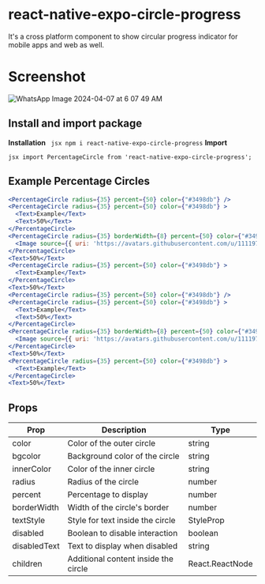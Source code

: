 # react-native-expo-circle-progress

It's a cross platform component to show circular progress indicator for mobile apps and web as well.

# Screenshot


![WhatsApp Image 2024-04-07 at 6 07 49 AM](https://github.com/imranAfzal43A/react-native-circle-progress/assets/111197710/c48e3823-2143-444c-b77f-4e47a0403f01)

## Install and import package

**Installation**
``` jsx npm i react-native-expo-circle-progress```
**Import**

```jsx import PercentageCircle from 'react-native-expo-circle-progress'; ```

## Example Percentage Circles

```jsx
<PercentageCircle radius={35} percent={50} color={"#3498db"} />
<PercentageCircle radius={35} percent={50} color={"#3498db"} >
  <Text>Example</Text>
  <Text>50%</Text>
</PercentageCircle>
<PercentageCircle radius={35} borderWidth={8} percent={50} color={"#3498db"} >
  <Image source={{ uri: 'https://avatars.githubusercontent.com/u/111197710?v=4' }} style={{ width: 100, height: 100 }} resizeMode='cover' />
</PercentageCircle>
<Text>50%</Text>
<PercentageCircle radius={35} percent={50} color={"#3498db"} >
  <Text>Example</Text>
</PercentageCircle>
<Text>50%</Text>
<PercentageCircle radius={35} percent={50} color={"#3498db"} />
<PercentageCircle radius={35} percent={50} color={"#3498db"} >
  <Text>Example</Text>
  <Text>50%</Text>
</PercentageCircle>
<PercentageCircle radius={35} borderWidth={8} percent={50} color={"#3498db"} >
  <Image source={{ uri: 'https://avatars.githubusercontent.com/u/111197710?v=4' }} style={{ width: 100, height: 100 }} resizeMode='cover' />
</PercentageCircle>
<Text>50%</Text>
<PercentageCircle radius={35} percent={50} color={"#3498db"} >
  <Text>Example</Text>
</PercentageCircle>
<Text>50%</Text>
```

## Props

| Prop          | Description                          | Type      |
|---------------|--------------------------------------|-----------|
| color         | Color of the outer circle            | string    |
| bgcolor       | Background color of the circle       | string    |
| innerColor    | Color of the inner circle            | string    |
| radius        | Radius of the circle                 | number    |
| percent       | Percentage to display                | number    |
| borderWidth   | Width of the circle's border         | number    |
| textStyle     | Style for text inside the circle     | StyleProp<TextStyle> |
| disabled      | Boolean to disable interaction       | boolean   |
| disabledText  | Text to display when disabled        | string    |
| children      | Additional content inside the circle | React.ReactNode |
